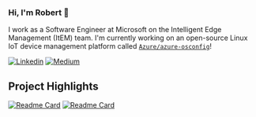### Hi, I'm Robert 👋

I work as a Software Engineer at Microsoft on the Intelligent Edge Management (ItEM) team. I'm currently working on an open-source Linux IoT device management platform called [`Azure/azure-osconfig`](https://github.com/Azure/azure-osconfig)!

[![Linkedin](https://img.shields.io/badge/LinkedIn-0077B5?style=for-the-badge&logo=linkedin&logoColor=white)](https://www.linkedin.com/in/robert-schaedler-iii)
[![Medium](https://img.shields.io/badge/Medium-12100E?style=for-the-badge&logo=medium&logoColor=white)](https://medium.com/robertschaedler3)

## Project Highlights

[![Readme Card](https://github-readme-stats.vercel.app/api/pin/?username=Azure&repo=azure-osconfig)](https://github.com/Azure/azure-osconfig)
[![Readme Card](https://github-readme-stats.vercel.app/api/pin/?username=robertschaedler3&repo=robertschaedler.com)](https://github.com/Azure/azure-osconfig)

<!-- ----

[![Top Langs](https://github-readme-stats.vercel.app/api/top-langs/?username=robertschaedler3&layout=compact&hide=shell,jupyter%20notebook,css,scss,html&langs_count=10)](https://github.com/anuraghazra/github-readme-stats) -->
